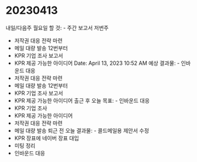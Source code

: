 # 20230413

내일/다음주 월요일 할 것: - 주간 보고서 저번주
- 저작권 대응 전략 마련
- 메일 대량 발송 12번부터
- KPR 기업 조사 보고서
- KPR 제공 가능한 아이디어
Date: April 13, 2023 10:52 AM
예상 결과물: - 인바운드 대응
- 저작권 대응 전략 마련
- 메일 대량 발송 12번부터
- KPR 기업 조사 보고서
- KPR 제공 가능한 아이디어
출근 후 오늘 목표: - 인바운드 대응
- KPR 기업 조사
- KPR 제공 가능한 아이디어
- 저작권 대응 전략 마련
- 메일 대량 발송
퇴근 전 오늘 결과물: - 콜드메일용 제안서 수정
- KPR 장표에 네이버 장표 대입
- 미팅 정리
- 인바운드 대응